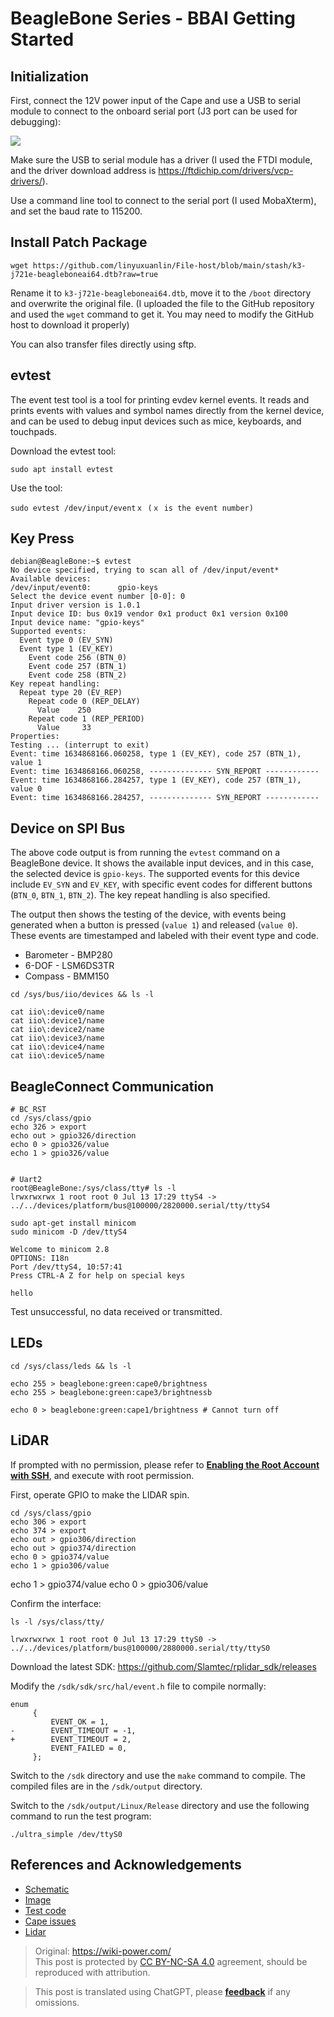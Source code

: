 # BeagleBone Series - BBAI Getting Started

## Initialization

First, connect the 12V power input of the Cape and use a USB to serial module to connect to the onboard serial port (J3 port can be used for debugging):

![](https://wiki-media-1253965369.cos.ap-guangzhou.myqcloud.com/img/20211027164010.png)

Make sure the USB to serial module has a driver (I used the FTDI module, and the driver download address is <https://ftdichip.com/drivers/vcp-drivers/>).

Use a command line tool to connect to the serial port (I used MobaXterm), and set the baud rate to 115200.

## Install Patch Package

```shell
wget https://github.com/linyuxuanlin/File-host/blob/main/stash/k3-j721e-beagleboneai64.dtb?raw=true
```

Rename it to `k3-j721e-beagleboneai64.dtb`, move it to the `/boot` directory and overwrite the original file. (I uploaded the file to the GitHub repository and used the `wget` command to get it. You may need to modify the GitHub host to download it properly)

You can also transfer files directly using sftp.

## evtest

The event test tool is a tool for printing evdev kernel events. It reads and prints events with values and symbol names directly from the kernel device, and can be used to debug input devices such as mice, keyboards, and touchpads.

Download the evtest tool:

```shell
sudo apt install evtest
```

Use the tool:

```shell
sudo evtest /dev/input/eventｘ (ｘ is the event number)
```

## Key Press

```shell
debian@BeagleBone:~$ evtest
No device specified, trying to scan all of /dev/input/event*
Available devices:
/dev/input/event0:      gpio-keys
Select the device event number [0-0]: 0
Input driver version is 1.0.1
Input device ID: bus 0x19 vendor 0x1 product 0x1 version 0x100
Input device name: "gpio-keys"
Supported events:
  Event type 0 (EV_SYN)
  Event type 1 (EV_KEY)
    Event code 256 (BTN_0)
    Event code 257 (BTN_1)
    Event code 258 (BTN_2)
Key repeat handling:
  Repeat type 20 (EV_REP)
    Repeat code 0 (REP_DELAY)
      Value    250
    Repeat code 1 (REP_PERIOD)
      Value     33
Properties:
Testing ... (interrupt to exit)
Event: time 1634868166.060258, type 1 (EV_KEY), code 257 (BTN_1), value 1
Event: time 1634868166.060258, -------------- SYN_REPORT ------------
Event: time 1634868166.284257, type 1 (EV_KEY), code 257 (BTN_1), value 0
Event: time 1634868166.284257, -------------- SYN_REPORT ------------
```

## Device on SPI Bus

The above code output is from running the `evtest` command on a BeagleBone device. It shows the available input devices, and in this case, the selected device is `gpio-keys`. The supported events for this device include `EV_SYN` and `EV_KEY`, with specific event codes for different buttons (`BTN_0`, `BTN_1`, `BTN_2`). The key repeat handling is also specified.

The output then shows the testing of the device, with events being generated when a button is pressed (`value 1`) and released (`value 0`). These events are timestamped and labeled with their event type and code.

- Barometer - BMP280
- 6-DOF - LSM6DS3TR
- Compass - BMM150

```shell
cd /sys/bus/iio/devices && ls -l

cat iio\:device0/name
cat iio\:device1/name
cat iio\:device2/name
cat iio\:device3/name
cat iio\:device4/name
cat iio\:device5/name
```

## BeagleConnect Communication

```shell
# BC_RST
cd /sys/class/gpio
echo 326 > export
echo out > gpio326/direction
echo 0 > gpio326/value
echo 1 > gpio326/value


# Uart2
root@BeagleBone:/sys/class/tty# ls -l
lrwxrwxrwx 1 root root 0 Jul 13 17:29 ttyS4 -> ../../devices/platform/bus@100000/2820000.serial/tty/ttyS4

sudo apt-get install minicom
sudo minicom -D /dev/ttyS4

Welcome to minicom 2.8
OPTIONS: I18n
Port /dev/ttyS4, 10:57:41
Press CTRL-A Z for help on special keys

hello
```

Test unsuccessful, no data received or transmitted.

## LEDs

```shell
cd /sys/class/leds && ls -l

echo 255 > beaglebone:green:cape0/brightness
echo 255 > beaglebone:green:cape3/brightnessb

echo 0 > beaglebone:green:cape1/brightness # Cannot turn off
```

## LiDAR

If prompted with no permission, please refer to [**Enabling the Root Account with SSH**](https://wiki-power.com/BeagleBone%E7%B3%BB%E5%88%97-%E5%9F%BA%E6%9C%AC%E5%8F%82%E6%95%B0%E4%B8%8E%E7%8E%AF%E5%A2%83%E9%85%8D%E7%BD%AE#%E5%90%AF%E7%94%A8-ssh-%E7%9A%84-root-%E5%B8%90%E6%88%B7), and execute with root permission.

First, operate GPIO to make the LIDAR spin.

```shell
cd /sys/class/gpio
echo 306 > export
echo 374 > export
echo out > gpio306/direction
echo out > gpio374/direction
echo 0 > gpio374/value
echo 1 > gpio306/value
```

echo 1 > gpio374/value
echo 0 > gpio306/value

Confirm the interface:

```shell
ls -l /sys/class/tty/

lrwxrwxrwx 1 root root 0 Jul 13 17:29 ttyS0 -> ../../devices/platform/bus@100000/2880000.serial/tty/ttyS0
```

Download the latest SDK: <https://github.com/Slamtec/rplidar_sdk/releases>

Modify the `/sdk/sdk/src/hal/event.h` file to compile normally:

```shell
enum
     {
         EVENT_OK = 1,
-        EVENT_TIMEOUT = -1,
+        EVENT_TIMEOUT = 2,
         EVENT_FAILED = 0,
     };
```

Switch to the `/sdk` directory and use the `make` command to compile. The compiled files are in the `/sdk/output` directory.

Switch to the `/sdk/output/Linux/Release` directory and use the following command to run the test program:

```shell
./ultra_simple /dev/ttyS0
```

## References and Acknowledgements

- [Schematic](file:///C:/Users/Power/Projects/Internship_at_Seeed/Projects/Robotics_Cape_Rev2/Reference/BeagleBone%20AI%20TDA4VM_SCH_V1.0_210805.pdf)
- [Image](https://rcn-ee.net/rootfs/debian-arm64/)
- [Test code](https://gitee.com/gary87m/notes_seeed/blob/master/BBAI_Robotics%20Cape.md)
- [Cape issues](https://docs.qq.com/sheet/DU1BBZnNORlJhRG5w)
- [Lidar](https://github.com/Slamtec/rplidar_sdk)

> Original: <https://wiki-power.com/>  
> This post is protected by [CC BY-NC-SA 4.0](https://creativecommons.org/licenses/by/4.0/deed.en) agreement, should be reproduced with attribution.

> This post is translated using ChatGPT, please [**feedback**](https://github.com/linyuxuanlin/Wiki_MkDocs/issues/new) if any omissions.